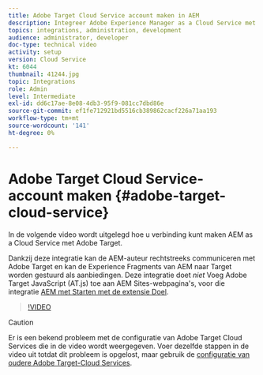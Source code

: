 ```yaml
---
title: Adobe Target Cloud Service account maken in AEM
description: Integreer Adobe Experience Manager as a Cloud Service met Adobe Target met behulp van Cloud Service en Adobe IMS-verificatie.
topics: integrations, administration, development
audience: administrator, developer
doc-type: technical video
activity: setup
version: Cloud Service
kt: 6044
thumbnail: 41244.jpg
topic: Integrations
role: Admin
level: Intermediate
exl-id: dd6c17ae-8e08-4db3-95f9-081cc7dbd86e
source-git-commit: ef1fe712921bd5516cb389862cacf226a71aa193
workflow-type: tm+mt
source-wordcount: '141'
ht-degree: 0%

---
```


# Adobe Target Cloud Service-account maken {#adobe-target-cloud-service}

In de volgende video wordt uitgelegd hoe u verbinding kunt maken AEM as a Cloud Service met Adobe Target.

Dankzij deze integratie kan de AEM-auteur rechtstreeks communiceren met Adobe Target en kan de Experience Fragments van AEM naar Target worden gestuurd als aanbiedingen.  Deze integratie doet *niet* Voeg Adobe Target JavaScript (AT.js) toe aan AEM Sites-webpagina&#39;s, voor die integratie [AEM met Starten met de extensie Doel](../experience-platform/data-collection/tags/connect-aem-tags-using-developer-console.md).

>[!VIDEO](https://video.tv.adobe.com/v/41244?quality=12&learn=on)

>[!CAUTION]
>
>Er is een bekend probleem met de configuratie van Adobe Target Cloud Services die in de video wordt weergegeven. Voer dezelfde stappen in de video uit totdat dit probleem is opgelost, maar gebruik de [configuratie van oudere Adobe Target-Cloud Services](https://experienceleague.adobe.com/docs/experience-manager-learn/aem-target-tutorial/aem-target-implementation/using-aem-cloud-services.html).
